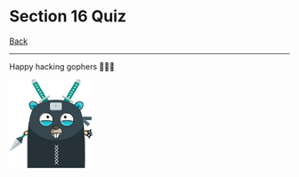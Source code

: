 # Section 16 Quiz

[Back](https://github.com/steevehook/udemy-go101/blob/master/section_16-package-management)

---

Happy hacking gophers 🚀🚀🚀

<img src="https://github.com/steevehook/udemy-go101/raw/master/udemy-go101.svg?sanitize=true" width="150px"/>
